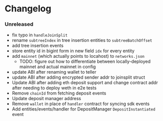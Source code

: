 # Changelog

### Unreleased

- fix typo in `handleJoinSplit`
- rename `subtreeIndex` in tree insertion entities to `subtreeBatchOffset`
- add tree insertion events
- store entity id in bigint form in new field `idx` for every entity
- add `mainnet` (which actually points to locahost) to `networks.json`
  - TODO: figure out how to differentiate between locally-deployed mainnet and actual mainnet in config
- update ABI after renaming wallet to teller
- update ABI after adding encrypted sender addr to joinsplit struct
- Update ABI after adding eth deposit support and change contract addr after needing to deploy weth in e2e tests
- Remove `chainId` from fetching deposit events
- Update deposit manager address
- Remove `wallet` in place of `handler` contract for syncing sdk events
- Add entities/events/handler for DepositManager `DepositInstantiated` event
